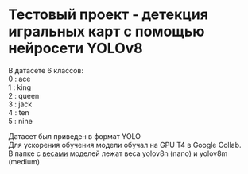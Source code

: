 # Тестовый проект - детекция игральных карт с помощью нейросети YOLOv8  

В датасете 6 классов:  
0 : ace  
1 : king  
2 : queen  
3 : jack  
4 : ten  
5 : nine  


Датасет был приведен в формат YOLO  
Для ускорения обучения модели обучал на GPU T4 в Google Collab.   
В папке с [весами](https://github.com/Summit2/Yolo_detecting_cards/tree/main/best_weights) моделей лежат веса yolov8n (nano) и yolov8m (medium)  
